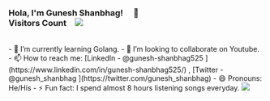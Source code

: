 <h3>Hola, I'm Gunesh Shanbhag!  👋             Visitors Count <img src="https://profile-counter.glitch.me/gshanbhag525/count.svg"/></h3>
<br/>
- 🌱  I’m currently learning Golang.
- 👯  I’m looking to collaborate on Youtube.
- 📫  How to reach me: [LinkedIn - @gunesh-shanbhag525 ](https://www.linkedin.com/in/gunesh-shanbhag525/) , 
[Twitter - @gunesh_shanbhag ](https://twitter.com/gunesh_shanbhag)
- 😄  Pronouns: He/His
- ⚡  Fun fact: I spend almost 8 hours listening songs everyday.

<img src="https://github-readme-stats.vercel.app/api?username=gshanbhag525&&show_icons=true&title_color=ffffff&icon_color=bb2acf&text_color=daf7dc&bg_color=191919">
